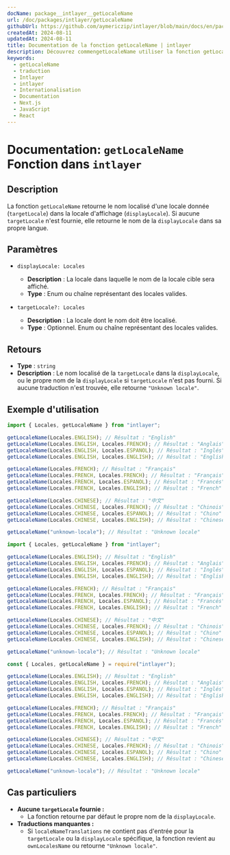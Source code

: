 ```yaml
---
docName: package__intlayer__getLocaleName
url: /doc/packages/intlayer/getLocaleName
githubUrl: https://github.com/aymericzip/intlayer/blob/main/docs/en/packages/intlayer/getLocaleName.md
createdAt: 2024-08-11
updatedAt: 2024-08-11
title: Documentation de la fonction getLocaleName | intlayer
description: Découvrez commengetLocaleName utiliser la fonction getLocaleName pour le package intlayer
keywords:
  - getLocaleName
  - traduction
  - Intlayer
  - intlayer
  - Internationalisation
  - Documentation
  - Next.js
  - JavaScript
  - React
---
```


# Documentation: `getLocaleName` Fonction dans `intlayer`

## Description

La fonction `getLocaleName` retourne le nom localisé d'une locale donnée (`targetLocale`) dans la locale d'affichage (`displayLocale`). Si aucune `targetLocale` n'est fournie, elle retourne le nom de la `displayLocale` dans sa propre langue.

## Paramètres

- `displayLocale: Locales`

  - **Description** : La locale dans laquelle le nom de la locale cible sera affiché.
  - **Type** : Enum ou chaîne représentant des locales valides.

- `targetLocale?: Locales`
  - **Description** : La locale dont le nom doit être localisé.
  - **Type** : Optionnel. Enum ou chaîne représentant des locales valides.

## Retours

- **Type** : `string`
- **Description** : Le nom localisé de la `targetLocale` dans la `displayLocale`, ou le propre nom de la `displayLocale` si `targetLocale` n'est pas fourni. Si aucune traduction n'est trouvée, elle retourne `"Unknown locale"`.

## Exemple d'utilisation

```typescript codeFormat="typescript"
import { Locales, getLocaleName } from "intlayer";

getLocaleName(Locales.ENGLISH); // Résultat : "English"
getLocaleName(Locales.ENGLISH, Locales.FRENCH); // Résultat : "Anglais"
getLocaleName(Locales.ENGLISH, Locales.ESPANOL); // Résultat : "Inglés"
getLocaleName(Locales.ENGLISH, Locales.ENGLISH); // Résultat : "English"

getLocaleName(Locales.FRENCH); // Résultat : "Français"
getLocaleName(Locales.FRENCH, Locales.FRENCH); // Résultat : "Français"
getLocaleName(Locales.FRENCH, Locales.ESPANOL); // Résultat : "Francés"
getLocaleName(Locales.FRENCH, Locales.ENGLISH); // Résultat : "French"

getLocaleName(Locales.CHINESE); // Résultat : "中文"
getLocaleName(Locales.CHINESE, Locales.FRENCH); // Résultat : "Chinois"
getLocaleName(Locales.CHINESE, Locales.ESPANOL); // Résultat : "Chino"
getLocaleName(Locales.CHINESE, Locales.ENGLISH); // Résultat : "Chinese"

getLocaleName("unknown-locale"); // Résultat : "Unknown locale"
```

```javascript codeFormat="esm"
import { Locales, getLocaleName } from "intlayer";

getLocaleName(Locales.ENGLISH); // Résultat : "English"
getLocaleName(Locales.ENGLISH, Locales.FRENCH); // Résultat : "Anglais"
getLocaleName(Locales.ENGLISH, Locales.ESPANOL); // Résultat : "Inglés"
getLocaleName(Locales.ENGLISH, Locales.ENGLISH); // Résultat : "English"

getLocaleName(Locales.FRENCH); // Résultat : "Français"
getLocaleName(Locales.FRENCH, Locales.FRENCH); // Résultat : "Français"
getLocaleName(Locales.FRENCH, Locales.ESPANOL); // Résultat : "Francés"
getLocaleName(Locales.FRENCH, Locales.ENGLISH); // Résultat : "French"

getLocaleName(Locales.CHINESE); // Résultat : "中文"
getLocaleName(Locales.CHINESE, Locales.FRENCH); // Résultat : "Chinois"
getLocaleName(Locales.CHINESE, Locales.ESPANOL); // Résultat : "Chino"
getLocaleName(Locales.CHINESE, Locales.ENGLISH); // Résultat : "Chinese"

getLocaleName("unknown-locale"); // Résultat : "Unknown locale"
```

```javascript codeFormat="commonjs"
const { Locales, getLocaleName } = require("intlayer");

getLocaleName(Locales.ENGLISH); // Résultat : "English"
getLocaleName(Locales.ENGLISH, Locales.FRENCH); // Résultat : "Anglais"
getLocaleName(Locales.ENGLISH, Locales.ESPANOL); // Résultat : "Inglés"
getLocaleName(Locales.ENGLISH, Locales.ENGLISH); // Résultat : "English"

getLocaleName(Locales.FRENCH); // Résultat : "Français"
getLocaleName(Locales.FRENCH, Locales.FRENCH); // Résultat : "Français"
getLocaleName(Locales.FRENCH, Locales.ESPANOL); // Résultat : "Francés"
getLocaleName(Locales.FRENCH, Locales.ENGLISH); // Résultat : "French"

getLocaleName(Locales.CHINESE); // Résultat : "中文"
getLocaleName(Locales.CHINESE, Locales.FRENCH); // Résultat : "Chinois"
getLocaleName(Locales.CHINESE, Locales.ESPANOL); // Résultat : "Chino"
getLocaleName(Locales.CHINESE, Locales.ENGLISH); // Résultat : "Chinese"

getLocaleName("unknown-locale"); // Résultat : "Unknown locale"
```

## Cas particuliers

- **Aucune `targetLocale` fournie :**
  - La fonction retourne par défaut le propre nom de la `displayLocale`.
- **Traductions manquantes :**
  - Si `localeNameTranslations` ne contient pas d'entrée pour la `targetLocale` ou la `displayLocale` spécifique, la fonction revient au `ownLocalesName` ou retourne `"Unknown locale"`.
